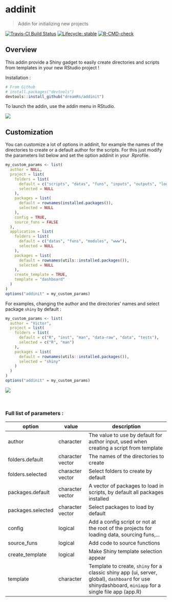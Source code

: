 # addinit

> Addin for initializing new projects

<!-- badges: start -->
[![Travis-CI Build Status](https://travis-ci.org/dreamRs/addinit.svg?branch=master)](https://travis-ci.org/dreamRs/addinit)
[![Lifecycle: stable](https://img.shields.io/badge/lifecycle-stable-brightgreen.svg)](https://www.tidyverse.org/lifecycle/#stable)
[![R-CMD-check](https://github.com/dreamRs/addinit/workflows/R-CMD-check/badge.svg)](https://github.com/dreamRs/addinit/actions)
<!-- badges: end -->


## Overview

This addin provide a Shiny gadget to easily create directories and scripts from templates
in your new RStudio project !


Installation :
```r
# From Github
# install.packages("devtools")
devtools::install_github("dreamRs/addinit")
```


To launch the addin, use the addin menu in RStudio.

![](inst/www/screenshot.png)



## Customization

You can customize a lot of options in addinit, for example the names
of the directories to create or a default author for the scripts.
For this just modify the parameters list below and
set the option addinit in your .Rprofile.


```r
my_custom_params <- list(
  author = NULL,
  project = list(
    folders = list(
      default = c("scripts", "datas", "funs", "inputs", "outputs", "logs"),
      selected = NULL
    ),
    packages = list(
      default = rownames(installed.packages()),
      selected = NULL
    ),
    config = TRUE,
    source_funs = FALSE
  ),
  application = list(
    folders = list(
      default = c("datas", "funs", "modules", "www"),
      selected = NULL
    ),
    packages = list(
      default = rownames(utils::installed.packages()),
      selected = NULL
    ),
    create_template = TRUE,
    template = "dashboard"
  )
)
options("addinit" = my_custom_params)
```


   
For examples, changing the author and the directories' names and select package `shiny` by default :

```r
my_custom_params <- list(
  author = "Victor",
  project = list(
    folders = list(
      default = c("R", "inst", "man", "data-raw", "data", "tests"),
      selected = c("R", "man")
    ),
    packages = list(
      default = rownames(utils::installed.packages()),
      selected = "shiny"
    )
  )
)
options("addinit" = my_custom_params)
```

![](inst/www/customparams.png)


   
<br>
   

### Full list of parameters :

| option            	| value            	| description                                                                                                                                           	|
|-------------------	|------------------	|-------------------------------------------------------------------------------------------------------------------------------------------------------	|
| author            	| character        	| The value to use by default for author input, used when creating a script from template                                                               	|
| folders.default   	| character vector 	| The names of the directories to create                                                                                                                	|
| folders.selected  	| character vector 	| Select folders to create by default                                                                                                                   	|
| packages.default  	| character vector 	| A vector of packages to load in scripts, by default all packages installed                                                                            	|
| packages.selected 	| character vector 	| Select packages to load by default                                                                                                                    	|
| config            	| logical          	| Add a config script or not at the root of the projects for loading data, sourcing funs,...                                                            	|
| source_funs       	| logical          	| Add code to source functions                                                                                                                          	|
| create_template   	| logical          	| Make Shiny template selection appear                                                                                                                  	|
| template          	| character        	| Template to create, `shiny` for a classic shiny app (ui, server, global), `dashboard` for use shinydashboard, `miniapp` for a single file app (app.R) 	|










